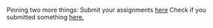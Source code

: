 Pinning two more things:
 Submit your assignments [here](https://docs.google.com/forms/d/e/1FAIpQLScalyVf6onvqG7qcYN34GNmyOpyNSvmvIxPUdU0MfYc6lrf2Q/viewform?usp=sf_link)
 Check if you submitted something [here.](https://docs.google.com/spreadsheets/d/e/2PACX-1vQNKXKieI9ObvGbr_n_pKVzy4m4p9St-kuAo0WblUbOlquxMBJD5gVln4LQCl7SBsfTEFpIlYxhh6fF/pubhtml?gid=1207651567&single=true)